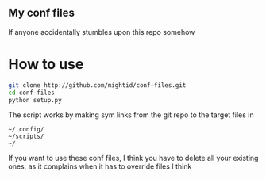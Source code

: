 ## My conf files 
If anyone accidentally stumbles upon this repo somehow

# How to use
``` sh
git clone http://github.com/mightid/conf-files.git
cd conf-files
python setup.py
```

The script works by making sym links from the git repo to the target files in
```
~/.config/
~/scripts/
~/
```

If you want to use these conf files, I think you have to delete all your existing ones, as it complains when it has to override files I think
